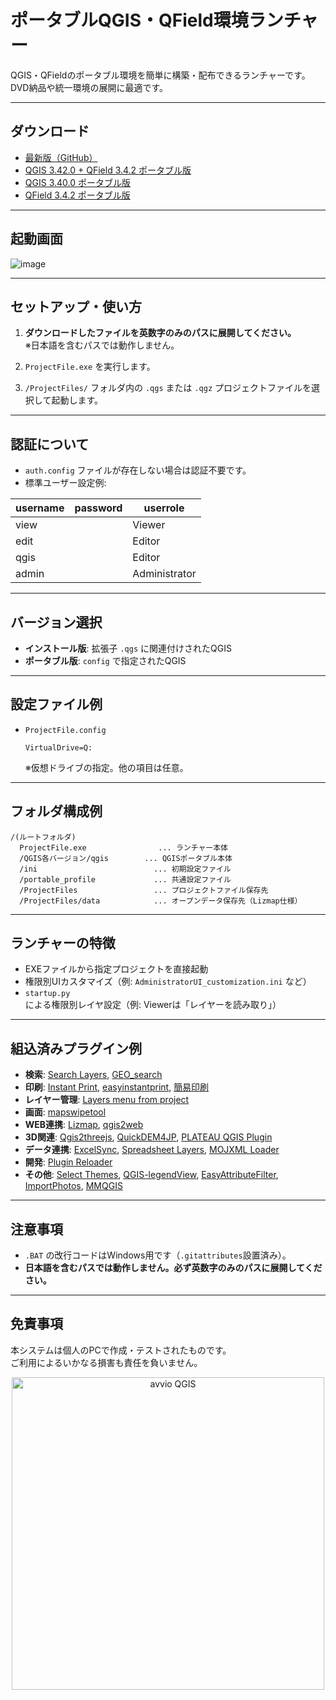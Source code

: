 # ポータブルQGIS・QField環境ランチャー

QGIS・QFieldのポータブル環境を簡単に構築・配布できるランチャーです。DVD納品や統一環境の展開に最適です。

---

## ダウンロード

- [最新版（GitHub）](https://github.com/yamamoto-ryuzo/yr-qgis-launcher/archive/refs/heads/main.zip)
- [QGIS 3.42.0 + QField 3.4.2 ポータブル版](https://1drv.ms/u/c/cbbfeab49e70546f/EeP0kFMfp3hDp6NourqA9TABu9P4Ez0D6bDBP-kPdfCi2g)
- [QGIS 3.40.0 ポータブル版](https://1drv.ms/u/c/cbbfeab49e70546f/Ebzf1zbg_YtPmk5HhNcgucwB6GtusI6YXNKs_MMXKNo2PA)
- [QField 3.4.2 ポータブル版](https://1drv.ms/u/c/cbbfeab49e70546f/EUv4Xt-05ihEiJgXjchBc9UB7Fyjwk6Y7eJKwbiPRkcYEw?e=AMnNSe)

---

## 起動画面

![image](https://github.com/user-attachments/assets/a3b96028-f40d-4d57-999d-f3b12d625344)

---

## セットアップ・使い方

1. **ダウンロードしたファイルを英数字のみのパスに展開してください。**  
   ※日本語を含むパスでは動作しません。

2. `ProjectFile.exe` を実行します。

3. `/ProjectFiles/` フォルダ内の `.qgs` または `.qgz` プロジェクトファイルを選択して起動します。

---

## 認証について

- `auth.config` ファイルが存在しない場合は認証不要です。
- 標準ユーザー設定例:

| username | password | userrole      |
| -------- | -------- | ------------- |
| view     |          | Viewer        |
| edit     |          | Editor        |
| qgis     |          | Editor        |
| admin    |          | Administrator |

---

## バージョン選択

- **インストール版**: 拡張子 `.qgs` に関連付けされたQGIS
- **ポータブル版**: `config` で指定されたQGIS

---

## 設定ファイル例

- `ProjectFile.config`
  ```
  VirtualDrive=Q:
  ```
  ※仮想ドライブの指定。他の項目は任意。

---

## フォルダ構成例

```
/(ルートフォルダ)
  ProjectFile.exe                ... ランチャー本体
  /QGIS各バージョン/qgis        ... QGISポータブル本体
  /ini                          ... 初期設定ファイル
  /portable_profile             ... 共通設定ファイル
  /ProjectFiles                 ... プロジェクトファイル保存先
  /ProjectFiles/data            ... オープンデータ保存先（Lizmap仕様）
```

---

## ランチャーの特徴

- EXEファイルから指定プロジェクトを直接起動
- 権限別UIカスタマイズ（例: `AdministratorUI_customization.ini` など）
- `startup.py` による権限別レイヤ設定（例: Viewerは「レイヤーを読み取り」）

---

## 組込済みプラグイン例

- **検索**: [Search Layers](https://github.com/NationalSecurityAgency/qgis-searchlayers-plugin), [GEO_search](https://github.com/yamamoto-ryuzo/GEO-search-plugin)
- **印刷**: [Instant Print](https://github.com/sourcepole/qgis-instantprint-plugin), [easyinstantprint](https://github.com/yamamoto-ryuzo/yr-qgis-easyinstantprint), [簡易印刷](https://github.com/yamamoto-ryuzo/easyprint-feature-qgis3)
- **レイヤー管理**: [Layers menu from project](https://github.com/xcaeag/MenuFromProject-Qgis-Plugin)
- **画面**: [mapswipetool](https://github.com/lmotta/mapswipetool_plugin)
- **WEB連携**: [Lizmap](https://github.com/3liz/lizmap-plugin), [qgis2web](https://github.com/qgis2web/qgis2web)
- **3D関連**: [Qgis2threejs](https://github.com/minorua/Qgis2threejs), [QuickDEM4JP](https://github.com/MIERUNE/QuickDEM4JP), [PLATEAU QGIS Plugin](https://github.com/Project-PLATEAU/plateau-qgis-plugin)
- **データ連携**: [ExcelSync](https://github.com/opengisch/qgis_excel_sync), [Spreadsheet Layers](https://github.com/camptocamp/QGIS-SpreadSheetLayers), [MOJXML Loader](https://github.com/MIERUNE/qgis-mojxml-plugin)
- **開発**: [Plugin Reloader](https://github.com/borysiasty/plugin_reloader)
- **その他**: [Select Themes](https://github.com/Amphibitus/selectThemes), [QGIS-legendView](https://github.com/yamamoto-ryuzo/QGIS-legendView), [EasyAttributeFilter](https://github.com/Orbitalnet-incs/EasyAttributeFilter), [ImportPhotos](https://github.com/KIOS-Research/ImportPhotos/), [MMQGIS](https://michaelminn.com/linux/mmqgis/)

---

## 注意事項

- `.BAT` の改行コードはWindows用です（`.gitattributes`設置済み）。
- **日本語を含むパスでは動作しません。必ず英数字のみのパスに展開してください。**

---

## 免責事項

本システムは個人のPCで作成・テストされたものです。  
ご利用によるいかなる損害も責任を負いません。

<p align="center">
  <a href="https://giphy.com/explore/free-gif" target="_blank">
    <img src="https://github.com/yamamoto-ryuzo/QGIS_portable_3x/raw/master/imgs/giphy.gif" width="500" title="avvio QGIS">
  </a>
</p>


